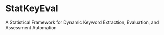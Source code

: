 # StatKeyEval
A Statistical Framework for Dynamic Keyword Extraction, Evaluation, and Assessment Automation

